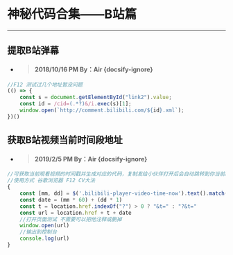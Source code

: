 # []()神秘代码合集——B站篇

---

## 提取B站弹幕

* > #### []()2018/10/16 PM By：Air {docsify-ignore} 

```js
//F12 测试过几个地址暂没问题
(() => {
    const s = document.getElementById("link2").value;
    const id = /cid=(.*?)&/i.exec(s)[1];
    window.open(`http://comment.bilibili.com/${id}.xml`);
})()
```

## 获取B站视频当前时间段地址

* > #### []()2019/2/5 PM By：Air {docsify-ignore} 

```js
//可获取当前观看视频的时间戳并生成对应的代码，复制发给小伙伴打开后会自动跳转到你当前所看的时间戳
//使用方式 谷歌浏览器 F12 CV大法
{
    const [mm, dd] = $('.bilibili-player-video-time-now').text().match(/\d+/g)
    const date = (mm * 60) + (dd * 1)
    const t = location.href.indexOf("?") > 0 ? "&t=" : "?&t="
    const url = location.href + t + date
    //打开页面测试 不需要可以把他注释或删掉
    window.open(url)
    //输出到控制台
    console.log(url)
}
```

